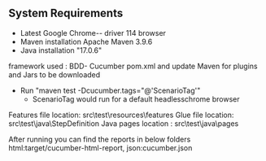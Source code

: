 ## System Requirements

* Latest Google Chrome-- driver 114 browser
* Maven installation Apache Maven 3.9.6
* Java installation "17.0.6"

framework used : BDD- Cucumber
pom.xml and update Maven for plugins and Jars to be downloaded

* Run "maven test -Dcucumber.tags="@'ScenarioTag'"
    * ScenarioTag would run for a default headlesschrome browser

Features file location: src\test\resources\features
Glue file location: src\test\java\StepDefinition
Java pages location : src\test\java\pages

After running you can find the reports in below folders
html:target/cucumber-html-report,
json:cucumber.json